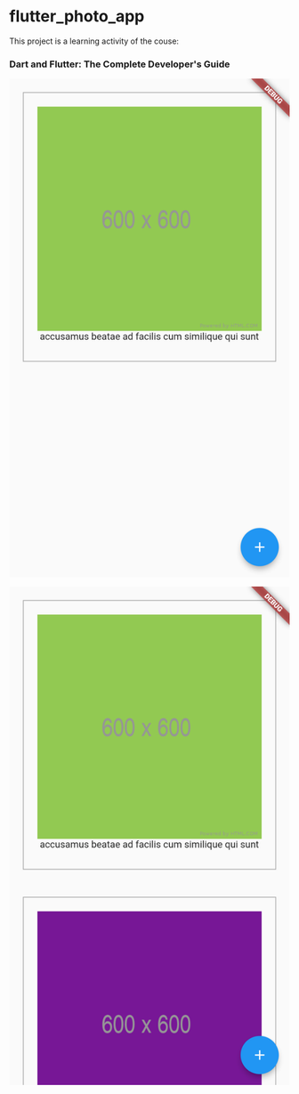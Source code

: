 # flutter_photo_app

This project is a learning activity of the couse:
### Dart and Flutter: The Complete Developer's Guide
![photo app A](https://github.com/JoelEspinal/flutter-photo_app/blob/images/images/screenshot_1.png)


![photo app B](https://github.com/JoelEspinal/flutter-photo_app/blob/images/images/Screenshot_2.png)
